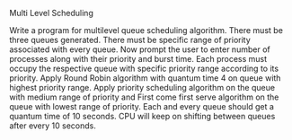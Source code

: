 Multi Level Scheduling

Write a program for multilevel queue scheduling algorithm. There must be three queues generated. There must be specific range of priority associated with every queue. Now prompt the user to enter number of processes along with their priority and burst time. Each process must occupy the respective queue with specific priority range according to its priority. Apply Round Robin algorithm with quantum time 4 on queue with highest priority range. Apply priority scheduling algorithm on the queue with medium range of priority and First come first serve algorithm on the queue with lowest range of priority. Each and every queue should get a quantum time of 10 seconds. CPU will keep on shifting between queues after every 10 seconds.

